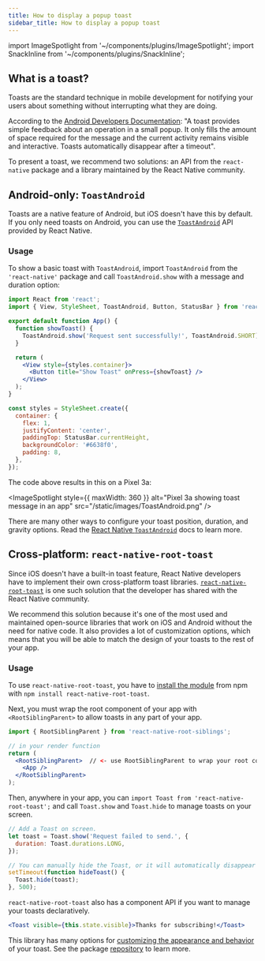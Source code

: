 ```yaml
---
title: How to display a popup toast
sidebar_title: How to display a popup toast
---
```


import ImageSpotlight from '~/components/plugins/ImageSpotlight';
import SnackInline from '~/components/plugins/SnackInline';

## What is a toast?

Toasts are the standard technique in mobile development for notifying your users about something without interrupting what they are doing.

According to the [Android Developers
Documentation](https://developer.android.com/guide/topics/ui/notifiers/toasts): "A toast provides
simple feedback about an operation in a small popup. It only fills the amount of space required for
the message and the current activity remains visible and interactive. Toasts automatically disappear
after a timeout".

To present a toast, we recommend two solutions: an API from the `react-native` package and a library
maintained by the React Native community.

## Android-only: `ToastAndroid`

Toasts are a native feature of Android, but iOS doesn't have this by default. If you only need
toasts on Android, you can use the [`ToastAndroid`](https://reactnative.dev/docs/toastandroid) API
provided by React Native.

### Usage

To show a basic toast with `ToastAndroid`, import `ToastAndroid` from the `'react-native'` package
and call `ToastAndroid.show` with a message and duration option:

<SnackInline label="Using ToastAndroid API">

```jsx
import React from 'react';
import { View, StyleSheet, ToastAndroid, Button, StatusBar } from 'react-native';

export default function App() {
  function showToast() {
    ToastAndroid.show('Request sent successfully!', ToastAndroid.SHORT);
  }

  return (
    <View style={styles.container}>
      <Button title="Show Toast" onPress={showToast} />
    </View>
  );
}

const styles = StyleSheet.create({
  container: {
    flex: 1,
    justifyContent: 'center',
    paddingTop: StatusBar.currentHeight,
    backgroundColor: '#6638f0',
    padding: 8,
  },
});
```

</SnackInline>

The code above results in this on a Pixel 3a:

<ImageSpotlight style={{ maxWidth: 360 }} alt="Pixel 3a showing toast message in an app" src="/static/images/ToastAndroid.png" />

There are many other ways to configure your toast position, duration, and gravity options. Read the
[React Native `ToastAndroid`](https://reactnative.dev/docs/toastandroid) docs to learn more.

## Cross-platform: `react-native-root-toast`

Since iOS doesn't have a built-in toast feature, React Native developers have to implement their own
cross-platform toast libraries.
[`react-native-root-toast`](https://github.com/magicismight/react-native-root-toast) is one such
solution that the developer has shared with the React Native community.

We recommend this solution because it's one of the most used and maintained open-source libraries that
work on iOS and Android without the need for native code. It also provides a lot of customization
options, which means that you will be able to match the design of your toasts to the rest of your app.

### Usage

To use `react-native-root-toast`, you have to [install the module](https://github.com/magicismight/react-native-root-toast) from npm with `npm install react-native-root-toast`.

Next, you must wrap the root component of your app with `<RootSiblingParent>` to allow toasts in any
part of your app.

```jsx
import { RootSiblingParent } from 'react-native-root-siblings';

// in your render function
return (
  <RootSiblingParent>  // <- use RootSiblingParent to wrap your root component
    <App />
  </RootSiblingParent>
);
```

Then, anywhere in your app, you can `import Toast from 'react-native-root-toast';` and call
`Toast.show` and `Toast.hide` to manage toasts on your screen.

```jsx
// Add a Toast on screen.
let toast = Toast.show('Request failed to send.', {
  duration: Toast.durations.LONG,
});

// You can manually hide the Toast, or it will automatically disappear after a `duration` ms timeout.
setTimeout(function hideToast() {
  Toast.hide(toast);
}, 500);
```

`react-native-root-toast` also has a component API if you want to manage your toasts declaratively.

```jsx
<Toast visible={this.state.visible}>Thanks for subscribing!</Toast>
```

This library has many options for [customizing the appearance and behavior](https://github.com/magicismight/react-native-root-toast#reference) of your toast.
See the package [repository](https://github.com/magicismight/react-native-root-toast) to learn more.
